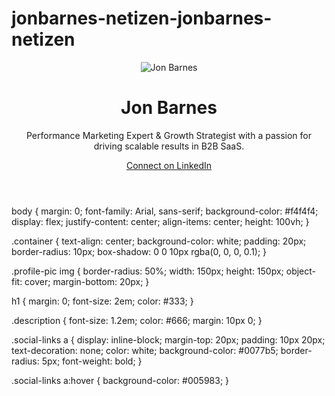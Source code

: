 # jonbarnes-netizen-jonbarnes-netizen
<!DOCTYPE html>
<html lang="en">
<head>
    <meta charset="UTF-8">
    <meta name="viewport" content="width=device-width, initial-scale=1.0">
    <title>Jon Barnes - Marketing & Growth Strategist</title>
    <link rel="stylesheet" href="styles.css">
</head>
<body>
    <div class="container">
        <header>
            <div class="profile-pic">
                <img src="https://via.placeholder.com/150" alt="Jon Barnes">
            </div>
            <h1>Jon Barnes</h1>
            <p class="description">Performance Marketing Expert & Growth Strategist with a passion for driving scalable results in B2B SaaS.</p>
            <div class="social-links">
                <a href="https://www.linkedin.com/in/jon-barnes-7b8614126/" target="_blank">Connect on LinkedIn</a>
            </div>
        </header>
    </div>
</body>
</html>
body {
    margin: 0;
    font-family: Arial, sans-serif;
    background-color: #f4f4f4;
    display: flex;
    justify-content: center;
    align-items: center;
    height: 100vh;
}

.container {
    text-align: center;
    background-color: white;
    padding: 20px;
    border-radius: 10px;
    box-shadow: 0 0 10px rgba(0, 0, 0, 0.1);
}

.profile-pic img {
    border-radius: 50%;
    width: 150px;
    height: 150px;
    object-fit: cover;
    margin-bottom: 20px;
}

h1 {
    margin: 0;
    font-size: 2em;
    color: #333;
}

.description {
    font-size: 1.2em;
    color: #666;
    margin: 10px 0;
}

.social-links a {
    display: inline-block;
    margin-top: 20px;
    padding: 10px 20px;
    text-decoration: none;
    color: white;
    background-color: #0077b5;
    border-radius: 5px;
    font-weight: bold;
}

.social-links a:hover {
    background-color: #005983;
}
